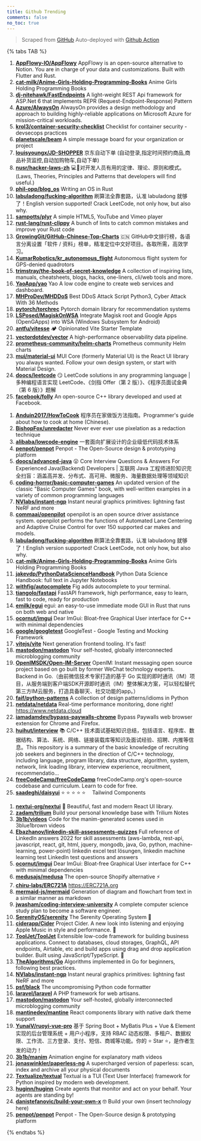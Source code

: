 ```yaml
---
title: Github Trending
comments: false
no_toc: true
---
```


> Scraped from [GitHub](https://github.com/trending)
Auto-deployed with [Github Action](https://docs.github.com/en/actions)

{% tabs TAB %}
<!-- tab Daily -->
1. [**AppFlowy-IO/AppFlowy**](https://github.com/AppFlowy-IO/AppFlowy)
AppFlowy is an open-source alternative to Notion. You are in charge of your data and customizations. Built with Flutter and Rust.
2. [**cat-milk/Anime-Girls-Holding-Programming-Books**](https://github.com/cat-milk/Anime-Girls-Holding-Programming-Books)
Anime Girls Holding Programming Books
3. [**dj-nitehawk/FastEndpoints**](https://github.com/dj-nitehawk/FastEndpoints)
A light-weight REST Api framework for ASP.Net 6 that implements REPR (Request-Endpoint-Response) Pattern
4. [**Azure/AlwaysOn**](https://github.com/Azure/AlwaysOn)
AlwaysOn provides a design methodology and approach to building highly-reliable applications on Microsoft Azure for mission-critical workloads.
5. [**krol3/container-security-checklist**](https://github.com/krol3/container-security-checklist)
Checklist for container security - devsecops practices
6. [**planetscale/beam**](https://github.com/planetscale/beam)
A simple message board for your organization or project
7. [**louisyoungx/JD-SHOPPER**](https://github.com/louisyoungx/JD-SHOPPER)
京东自动下单 (自动登录,指定时间预约商品,商品补货监控,自动加购物车,自动下单)
8. [**nusr/hacker-laws-zh**](https://github.com/nusr/hacker-laws-zh)
💻📖对开发人员有用的定律、理论、原则和模式。(Laws, Theories, Principles and Patterns that developers will find useful.)
9. [**phil-opp/blog_os**](https://github.com/phil-opp/blog_os)
Writing an OS in Rust
10. [**labuladong/fucking-algorithm**](https://github.com/labuladong/fucking-algorithm)
刷算法全靠套路，认准 labuladong 就够了！English version supported! Crack LeetCode, not only how, but also why.
11. [**sampotts/plyr**](https://github.com/sampotts/plyr)
A simple HTML5, YouTube and Vimeo player
12. [**rust-lang/rust-clippy**](https://github.com/rust-lang/rust-clippy)
A bunch of lints to catch common mistakes and improve your Rust code
13. [**GrowingGit/GitHub-Chinese-Top-Charts**](https://github.com/GrowingGit/GitHub-Chinese-Top-Charts)
🇨🇳 GitHub中文排行榜，各语言分离设置「软件 / 资料」榜单，精准定位中文好项目。各取所需，高效学习。
14. [**KumarRobotics/kr_autonomous_flight**](https://github.com/KumarRobotics/kr_autonomous_flight)
Autonomous flight system for GPS-denied quadrotors
15. [**trimstray/the-book-of-secret-knowledge**](https://github.com/trimstray/the-book-of-secret-knowledge)
A collection of inspiring lists, manuals, cheatsheets, blogs, hacks, one-liners, cli/web tools and more.
16. [**YaoApp/yao**](https://github.com/YaoApp/yao)
Yao A low code engine to create web services and dashboard.
17. [**MHProDev/MHDDoS**](https://github.com/MHProDev/MHDDoS)
Best DDoS Attack Script Python3, Cyber Attack With 36 Methods
18. [**pytorch/torchrec**](https://github.com/pytorch/torchrec)
Pytorch domain library for recommendation systems
19. [**LSPosed/MagiskOnWSA**](https://github.com/LSPosed/MagiskOnWSA)
Integrate Magisk root and Google Apps (OpenGApps) into WSA (Windows Subsystem for Android)
20. [**antfu/vitesse**](https://github.com/antfu/vitesse)
🏕 Opinionated Vite Starter Template
21. [**vectordotdev/vector**](https://github.com/vectordotdev/vector)
A high-performance observability data pipeline.
22. [**prometheus-community/helm-charts**](https://github.com/prometheus-community/helm-charts)
Prometheus community Helm charts
23. [**mui/material-ui**](https://github.com/mui/material-ui)
MUI Core (formerly Material UI) is the React UI library you always wanted. Follow your own design system, or start with Material Design.
24. [**doocs/leetcode**](https://github.com/doocs/leetcode)
😏 LeetCode solutions in any programming language | 多种编程语言实现 LeetCode、《剑指 Offer（第 2 版）》、《程序员面试金典（第 6 版）》题解
25. [**facebook/folly**](https://github.com/facebook/folly)
An open-source C++ library developed and used at Facebook.
<!-- endtab -->
<!-- tab Weekly -->
1. [**Anduin2017/HowToCook**](https://github.com/Anduin2017/HowToCook)
程序员在家做饭方法指南。Programmer's guide about how to cook at home (Chinese).
2. [**BishopFox/unredacter**](https://github.com/BishopFox/unredacter)
Never ever ever use pixelation as a redaction technique
3. [**alibaba/lowcode-engine**](https://github.com/alibaba/lowcode-engine)
一套面向扩展设计的企业级低代码技术体系
4. [**penpot/penpot**](https://github.com/penpot/penpot)
Penpot - The Open-Source design & prototyping platform
5. [**doocs/advanced-java**](https://github.com/doocs/advanced-java)
😮 Core Interview Questions & Answers For Experienced Java(Backend) Developers | 互联网 Java 工程师进阶知识完全扫盲：涵盖高并发、分布式、高可用、微服务、海量数据处理等领域知识
6. [**coding-horror/basic-computer-games**](https://github.com/coding-horror/basic-computer-games)
An updated version of the classic "Basic Computer Games" book, with well-written examples in a variety of common programming languages
7. [**NVlabs/instant-ngp**](https://github.com/NVlabs/instant-ngp)
Instant neural graphics primitives: lightning fast NeRF and more
8. [**commaai/openpilot**](https://github.com/commaai/openpilot)
openpilot is an open source driver assistance system. openpilot performs the functions of Automated Lane Centering and Adaptive Cruise Control for over 150 supported car makes and models.
9. [**labuladong/fucking-algorithm**](https://github.com/labuladong/fucking-algorithm)
刷算法全靠套路，认准 labuladong 就够了！English version supported! Crack LeetCode, not only how, but also why.
10. [**cat-milk/Anime-Girls-Holding-Programming-Books**](https://github.com/cat-milk/Anime-Girls-Holding-Programming-Books)
Anime Girls Holding Programming Books
11. [**jakevdp/PythonDataScienceHandbook**](https://github.com/jakevdp/PythonDataScienceHandbook)
Python Data Science Handbook: full text in Jupyter Notebooks
12. [**withfig/autocomplete**](https://github.com/withfig/autocomplete)
Fig adds autocomplete to your terminal.
13. [**tiangolo/fastapi**](https://github.com/tiangolo/fastapi)
FastAPI framework, high performance, easy to learn, fast to code, ready for production
14. [**emilk/egui**](https://github.com/emilk/egui)
egui: an easy-to-use immediate mode GUI in Rust that runs on both web and native
15. [**ocornut/imgui**](https://github.com/ocornut/imgui)
Dear ImGui: Bloat-free Graphical User interface for C++ with minimal dependencies
16. [**google/googletest**](https://github.com/google/googletest)
GoogleTest - Google Testing and Mocking Framework
17. [**vitejs/vite**](https://github.com/vitejs/vite)
Next generation frontend tooling. It's fast!
18. [**mastodon/mastodon**](https://github.com/mastodon/mastodon)
Your self-hosted, globally interconnected microblogging community
19. [**OpenIMSDK/Open-IM-Server**](https://github.com/OpenIMSDK/Open-IM-Server)
OpenIM: Instant messaging open source project based on go built by former WeChat technology experts. Backend in Go.（由前微信技术专家打造的基于 Go 实现的即时通讯（IM）项目，从服务端到客户端SDK开源即时通讯（IM）整体解决方案，可以轻松替代第三方IM云服务，打造具备聊天、社交功能的app。）
20. [**faif/python-patterns**](https://github.com/faif/python-patterns)
A collection of design patterns/idioms in Python
21. [**netdata/netdata**](https://github.com/netdata/netdata)
Real-time performance monitoring, done right! https://www.netdata.cloud
22. [**iamadamdev/bypass-paywalls-chrome**](https://github.com/iamadamdev/bypass-paywalls-chrome)
Bypass Paywalls web browser extension for Chrome and Firefox.
23. [**huihut/interview**](https://github.com/huihut/interview)
📚 C/C++ 技术面试基础知识总结，包括语言、程序库、数据结构、算法、系统、网络、链接装载库等知识及面试经验、招聘、内推等信息。This repository is a summary of the basic knowledge of recruiting job seekers and beginners in the direction of C/C++ technology, including language, program library, data structure, algorithm, system, network, link loading library, interview experience, recruitment, recommendatio…
24. [**freeCodeCamp/freeCodeCamp**](https://github.com/freeCodeCamp/freeCodeCamp)
freeCodeCamp.org's open-source codebase and curriculum. Learn to code for free.
25. [**saadeghi/daisyui**](https://github.com/saadeghi/daisyui)
⭐️ ⭐️ ⭐️ ⭐️ ⭐️  Tailwind Components
<!-- endtab -->
<!-- tab Monthly -->
1. [**nextui-org/nextui**](https://github.com/nextui-org/nextui)
🚀 Beautiful, fast and modern React UI library.
2. [**zadam/trilium**](https://github.com/zadam/trilium)
Build your personal knowledge base with Trilium Notes
3. [**3b1b/videos**](https://github.com/3b1b/videos)
Code for the manim-generated scenes used in 3blue1brown videos
4. [**Ebazhanov/linkedin-skill-assessments-quizzes**](https://github.com/Ebazhanov/linkedin-skill-assessments-quizzes)
Full reference of LinkedIn answers 2022 for skill assessments (aws-lambda, rest-api, javascript, react, git, html, jquery, mongodb, java, Go, python, machine-learning, power-point) linkedin excel test lösungen, linkedin machine learning test LinkedIn test questions and answers
5. [**ocornut/imgui**](https://github.com/ocornut/imgui)
Dear ImGui: Bloat-free Graphical User interface for C++ with minimal dependencies
6. [**medusajs/medusa**](https://github.com/medusajs/medusa)
The open-source Shopify alternative ⚡️
7. [**chiru-labs/ERC721A**](https://github.com/chiru-labs/ERC721A)
https://ERC721A.org
8. [**mermaid-js/mermaid**](https://github.com/mermaid-js/mermaid)
Generation of diagram and flowchart from text in a similar manner as markdown
9. [**jwasham/coding-interview-university**](https://github.com/jwasham/coding-interview-university)
A complete computer science study plan to become a software engineer.
10. [**SerenityOS/serenity**](https://github.com/SerenityOS/serenity)
The Serenity Operating System 🐞
11. [**ciderapp/Cider**](https://github.com/ciderapp/Cider)
Project Cider. A new look into listening and enjoying Apple Music in style and performance. 🚀
12. [**ToolJet/ToolJet**](https://github.com/ToolJet/ToolJet)
Extensible low-code framework for building business applications. Connect to databases, cloud storages, GraphQL, API endpoints, Airtable, etc and build apps using drag and drop application builder. Built using JavaScript/TypeScript. 🚀
13. [**TheAlgorithms/Go**](https://github.com/TheAlgorithms/Go)
Algorithms implemented in Go for beginners, following best practices.
14. [**NVlabs/instant-ngp**](https://github.com/NVlabs/instant-ngp)
Instant neural graphics primitives: lightning fast NeRF and more
15. [**psf/black**](https://github.com/psf/black)
The uncompromising Python code formatter
16. [**laravel/laravel**](https://github.com/laravel/laravel)
A PHP framework for web artisans.
17. [**mastodon/mastodon**](https://github.com/mastodon/mastodon)
Your self-hosted, globally interconnected microblogging community
18. [**mantinedev/mantine**](https://github.com/mantinedev/mantine)
React components library with native dark theme support
19. [**YunaiV/ruoyi-vue-pro**](https://github.com/YunaiV/ruoyi-vue-pro)
基于 Spring Boot + MyBatis Plus + Vue & Element 实现的后台管理系统 + 用户小程序，支持 RBAC 动态权限、多租户、数据权限、工作流、三方登录、支付、短信、商城等功能。你的 ⭐️ Star ⭐️，是作者生发的动力！
20. [**3b1b/manim**](https://github.com/3b1b/manim)
Animation engine for explanatory math videos
21. [**jonaswinkler/paperless-ng**](https://github.com/jonaswinkler/paperless-ng)
A supercharged version of paperless: scan, index and archive all your physical documents
22. [**Textualize/textual**](https://github.com/Textualize/textual)
Textual is a TUI (Text User Interface) framework for Python inspired by modern web development.
23. [**huginn/huginn**](https://github.com/huginn/huginn)
Create agents that monitor and act on your behalf. Your agents are standing by!
24. [**danistefanovic/build-your-own-x**](https://github.com/danistefanovic/build-your-own-x)
🤓 Build your own (insert technology here)
25. [**penpot/penpot**](https://github.com/penpot/penpot)
Penpot - The Open-Source design & prototyping platform
<!-- endtab -->
{% endtabs %}
